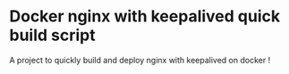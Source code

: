 # Docker nginx with keepalived quick build script

A project to quickly build and deploy nginx with keepalived on docker !